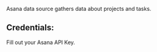 Asana data source gathers data about projects and tasks.

## Credentials:
Fill out your Asana API Key.
